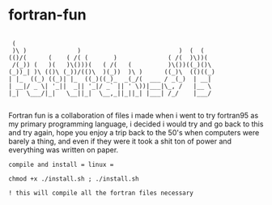 # fortran-fun
```

 (                                                        
 )\ )              )                           )  (  (    
(()/(      (    ( /( (       )              ( /(  )\))(   
 /(_)) (   )(   )\()))(   ( /(   (          )\())((_)()\  
(_))_| )\ (()\ (_))/(()\  )(_))  )\ )      ((_)\  (()((_) 
| |_  ((_) ((_)| |_  ((_)((_)_  _(_/(  ___ / _(_)  | __|  
| __|/ _ \| '_||  _|| '_|/ _` || ' \))|___|\_, /   |__ \  
|_|  \___/|_|   \__||_|  \__,_||_||_| |___| /_/    |___/  
                                                          

```

Fortran fun is a collaboration of files i made when i went to try fortran95 as my primary programming language, i decided i would try and go back to this and try again, hope you enjoy a trip back to the 50's when computers were barely a thing, and even if they were it took a shit ton of power and everything was written on paper.


```
compile and install = linux =

chmod +x ./install.sh ; ./install.sh 

! this will compile all the fortran files necessary

```
